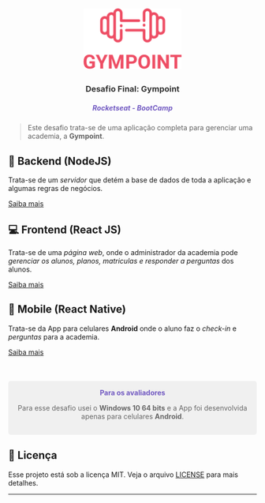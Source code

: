 <h1 align="center">
  <img alt="Gympoint" title="Gympoint" src=".github/logo.png" width="200px" />
</h1>

<h3 align="center" style="color: #333">
  Desafio Final: Gympoint
</h3>

<h5 align="center">
    <span style="color: #7159C1; font-weight: bold">
    	Rocketseat - BootCamp
    </span>
</h5>

> Este desafio trata-se de uma aplicação completa para gerenciar uma academia, a  <strong>Gympoint</strong>.



## :floppy_disk: Backend (NodeJS)

Trata-se de um *servidor* que detém a base de dados de toda a aplicação e algumas regras de negócios.

<a href="backend/README.md" style="font-size: 14px">Saiba mais</a>

## :computer: Frontend (React JS)

Trata-se de uma *página web*, onde o administrador da academia pode *gerenciar os alunos, planos, matriculas e responder a perguntas* dos alunos.

<a href="frontend/README.md" style="font-size: 14px">Saiba mais</a>

## :iphone: Mobile (React Native)

Trata-se da App para celulares **Android** onde o aluno faz o *check-in* e *perguntas* para a academia.

<a href="mobile/README.md" style="font-size: 14px">Saiba mais</a>

<div align="center" style="color: #7159C1; background: #f0f0f0; margin-top: 50px; border-radius: 5px; padding: 15px 10px">
<strong>Para os avaliadores</strong>
    <p style="color: #666">
     Para esse desafio usei o <strong>Windows 10 64 bits</strong> e a App foi desenvolvida apenas para celulares <strong>Android</strong>.
    </p>
</div>





## 📝 Licença

Esse projeto está sob a licença MIT. Veja o arquivo [LICENSE](LICENSE.md) para mais detalhes.

___



